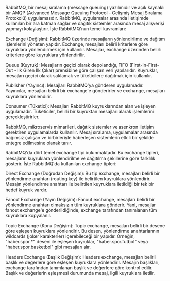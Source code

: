 RabbitMQ, bir mesaj sıralama (message queuing) yazılımıdır ve açık kaynaklı bir AMQP (Advanced Message Queuing Protocol - Gelişmiş Mesaj Sıralama Protokolü) uygulamasıdır.
RabbitMQ, uygulamalar arasında iletişimde kullanılan bir ara katman sağlar ve dağıtık sistemler arasında mesaj alışverişi yapmayı kolaylaştırır.
İşte RabbitMQ'nun temel kavramları:

Exchange (Değişim): RabbitMQ üzerinde mesajların yönlendirilme ve dağıtım işlemlerini yöneten yapıdır. Exchange, mesajları belirli kriterlere göre kuyruklara yönlendirmek için kullanılır. Mesajlar, exchange üzerinden belirli kriterlere göre kuyruklara yönlendirilir.

Queue (Kuyruk): Mesajların geçici olarak depolandığı, FIFO (First-In-First-Out - İlk Giren İlk Çıkar) prensibine göre çalışan veri yapılarıdır. Kuyruklar, mesajları geçici olarak saklamak ve tüketicilere dağıtmak için kullanılır.

Publisher (Yayıncı): Mesajları RabbitMQ'ya gönderen uygulamadır. Yayıncılar, mesajları belirli bir exchange'e gönderirler ve exchange, mesajları kuyruklara yönlendirir.

Consumer (Tüketici): Mesajları RabbitMQ kuyruklarından alan ve işleyen uygulamadır. Tüketiciler, belirli bir kuyruktan mesajları alarak işlemlerini gerçekleştirirler.

RabbitMQ, mikroservis mimarileri, dağıtık sistemler ve asenkron iletişim gerektiren uygulamalarda kullanılır. Mesaj sıralama, uygulamalar arasında bağımsız çalışan ve birbirleriyle haberleşen sistemlerin etkili bir şekilde entegre edilmesine olanak tanır.

RabbitMQ'da dört temel exchange tipi bulunmaktadır.
Bu exchange tipleri, mesajların kuyruklara yönlendirilme ve dağıtılma şekillerine göre farklılık gösterir. İşte RabbitMQ'da kullanılan exchange tipleri:

Direct Exchange (Doğrudan Değişim): Bu tip exchange, mesajları belirli bir yönlendirme anahtarı (routing key) ile belirtilen kuyruklara yönlendirir. Mesajın yönlendirme anahtarı ile belirtilen kuyruklara iletildiği bir tek bir hedef kuyruk vardır.

Fanout Exchange (Yayın Değişim): Fanout exchange, mesajları belirli bir yönlendirme anahtarı olmaksızın tüm kuyruklara gönderir. Yani, mesajlar fanout exchange'e gönderildiğinde, exchange tarafından tanımlanan tüm kuyruklara kopyalanır.

Topic Exchange (Konu Değişim): Topic exchange, mesajları belirli bir desene göre eşleşen kuyruklara yönlendirir. Bu desen, yönlendirme anahtarlarının wildcards (joker karakterler) içerebileceği bir yapıdır. Örneğin, "haber.spor.*" deseni ile eşleşen kuyruklar, "haber.spor.futbol" veya "haber.spor.basketbol" gibi mesajları alır.

Headers Exchange (Başlık Değişim): Headers exchange, mesajları belirli başlık ve değerlere göre eşleşen kuyruklara yönlendirir. Mesajın başlıkları, exchange tarafından tanımlanan başlık ve değerlere göre kontrol edilir. Başlık ve değerlerin eşleşmesi durumunda mesaj, ilgili kuyruklara iletilir.
